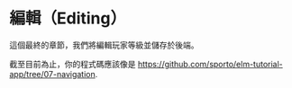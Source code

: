 # 編輯（Editing）

這個最終的章節，我們將編輯玩家等級並儲存於後端。

截至目前為止，你的程式碼應該像是 <https://github.com/sporto/elm-tutorial-app/tree/07-navigation>.
